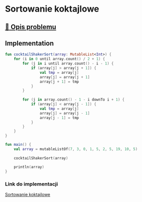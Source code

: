# Sortowanie koktajlowe

## [:link: Opis problemu](../../../../algorithms/sorting/cocktail-shaker-sort.md)

## Implementation

```kotlin
fun cocktailShakerSort(array: MutableList<Int>) {
    for (i in 0 until array.count() / 2 + 1) {
        for (j in i until array.count() - i - 1) {
            if (array[j] > array[j + 1]) {
                val tmp = array[j]
                array[j] = array[j + 1]
                array[j + 1] = tmp
            }
        }
        
        for (j in array.count() - 1 - i downTo i + 1) {
            if (array[j] < array[j - 1]) {
                val tmp = array[j]
                array[j] = array[j - 1]
                array[j - 1] = tmp
            }
        }
    }
}

fun main() {
    val array = mutableListOf(7, 3, 0, 1, 5, 2, 5, 19, 10, 5)
    
    cocktailShakerSort(array)
        
    println(array)
}
```

### Link do implementacji

[Sortowanie koktajlowe](https://ideone.com/oNNYmV)